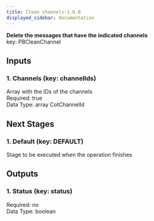 ```yaml
---  
title: Clean channels-1.0.0  
displayed_sidebar: documentation  
---  
```

  
**Delete the messages that have the indicated channels**  
key: PBCleanChannel  
## Inputs  
### 1. Channels (key: channelIds)  
Array with the IDs of the channels  
Required: true  
Data Type: array CotChannelId  
## Next Stages  
### 1. Default (key: DEFAULT)  
Stage to be executed when the operation finishes  
## Outputs  
### 1. Status (key: status)  
  
Required: no  
Data Type: boolean 